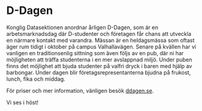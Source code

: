 # D-Dagen

Konglig Datasektionen anordnar årligen D-Dagen, som är en
arbetsmarknadsdag där D-studenter och företagen får chans att utveckla
en närmare kontakt med varandra. Mässan är en heldagsmässa som oftast äger rum tidigt i
oktober på campus Valhallavägen. Senare på kvällen har vi vanligen en
traditionsenlig sittning som även följs av en pub, där ni har
möjligheten att träffa studenterna i en mer avslappnad miljö. Under
puben finns det möjlighet att bjuda studenter på valfri dryck i baren
med hjälp av barbongar. Under dagen blir företagsrepresentanterna bjudna
på frukost, lunch, fika och middag.

För priser och mer information, vänligen besök [ddagen.se](https://ddagen.se).


<!---


Konglig Datasektionen anordnar årligen D-dagen, som är en
arbetsmarknadsdag där D-studenter och företagen får chans att utveckla
en närmare kontakt med varandra. I år äger denna heldagsmässa rum den 11
oktober på campus Valhallavägen. Senare på kvällen har vi en
traditionsenlig sittning som även följs av en pub, där ni har
möjligheten att träffa studenterna i en mer avslappnad miljö. Under
puben finns det möjlighet att bjuda studenter på valfri dryck i baren
med hjälp av barbongar. Under dagen blir företagsrepresentanterna bjudna
på frukost, lunch, fika och middag.

Detta är baspaketet för D-Dagen 2018.

## Baspaket

*   5 kvm yta
*   Bord, 1 st
*   Frukost och lunch, 2 personer
*   Sittning, 2 personer
*   Barbongar, 10 st
*   El och internetanslutning
*   Fika

**Pris:** 25 000 kr


## Huvudsponsor

*   Heluppslag i katalogen
*   Logga på katalogens framsida
*   Kick-off med D-Dagens projektgrupp
*   Möjlighet för kick-off med D-Dagens dagspersonal
*   Möjlighet att hålla en presentation för D-Dagens dagspersonal
*   10 kvm yta
*   Bord, 1 st
*   Frukost och lunch, 4 personer
*   Sittning, 4 personer
*   Barbongar, 10 st
*   El och internetanslutning
*   Fika

För mer information och pris kontakta D-Dagenansvarig Nils Streijffert på [d-dagen@d.kth.se](mailto:d-dagen@d.kth.se)

## Extra tillägg

*   Bord 1st, 500 kr
*   Företagsrepresentant dag, 1 st 300kr
*   Företagsrepresentant kväll, 1 st 500kr
*   Barbongar, 10 st 500kr
*   Logga på Goodiebag, 1 300 kr

## Anmälan för D-Dagen 2019
Anmälan till Konglig Datasektionens arbetsmarknadsdag, D-dagen, görs i
två steg. Det första steget består av att anmäla ert företag via
[denna](https://goo.gl/forms/ipiFZiKdOpg7GrN23)
sida.

Det andra och sista steget består av att skriva på
[detta]()
kontrakt (inkl. beställningsformulär) och skicka till [d-dagen@d.kth.se](mailto:d-dagen@d.kth.se)
med rubriken <br>**Kontrakt D-Dagen 2019 - Företagsnamn**

Observera att om vi inte får detta kontrakt inom tre veckor efter det
att ni har anmält er på internet så kommer vi att plocka bort er
anmälan!
-->
Vi ses i höst!
